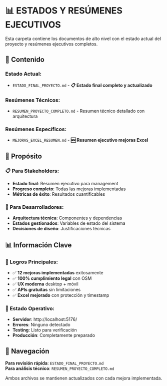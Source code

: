 # 📊 ESTADOS Y RESÚMENES EJECUTIVOS

Esta carpeta contiene los documentos de alto nivel con el estado actual del proyecto y resúmenes ejecutivos completos.

## 📁 Contenido

### **Estado Actual:**

- `ESTADO_FINAL_PROYECTO.md` - **📋 Estado final completo y actualizado**

### **Resúmenes Técnicos:**

- `RESUMEN_PROYECTO_COMPLETO.md` - Resumen técnico detallado con arquitectura

### **Resúmenes Específicos:**

- `MEJORAS_EXCEL_RESUMEN.md` - **🆕 Resumen ejecutivo mejoras Excel**

## 🎯 Propósito

### **📋 Para Stakeholders:**

- **Estado final**: Resumen ejecutivo para management
- **Progreso completo**: Todas las mejoras implementadas
- **Métricas de éxito**: Resultados cuantificables

### **🔧 Para Desarrolladores:**

- **Arquitectura técnica**: Componentes y dependencias
- **Estados gestionados**: Variables de estado del sistema
- **Decisiones de diseño**: Justificaciones técnicas

## 📊 Información Clave

### **🎉 Logros Principales:**

- ✅ **12 mejoras implementadas** exitosamente
- ✅ **100% cumplimiento legal** con OSM
- ✅ **UX moderna** desktop + móvil
- ✅ **APIs gratuitas** sin limitaciones
- ✅ **Excel mejorado** con protección y timestamp

### **🚀 Estado Operativo:**

- **Servidor**: http://localhost:5176/
- **Errores**: Ninguno detectado
- **Testing**: Listo para verificación
- **Producción**: Completamente preparado

## 🔗 Navegación

**Para revisión rápida**: `ESTADO_FINAL_PROYECTO.md`  
**Para análisis técnico**: `RESUMEN_PROYECTO_COMPLETO.md`

Ambos archivos se mantienen actualizados con cada mejora implementada.

